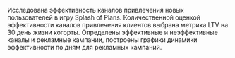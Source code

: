Исследована эффективность каналов привлечения новых пользователей в игру Splash of Plans. 
Количественной оценкой эффективности каналов привлечения клиентов выбрана метрика LTV на 30 день жизни когорты. 
Определены эффективные и неэффективные каналы и рекламные кампании, построены графики динамики эффективности по дням для рекламных кампаний.


